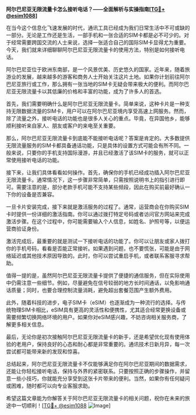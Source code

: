 **阿尔巴尼亚无限流量卡怎么接听电话？——全面解析与实操指南[[TG💪+ @esim1088](https://t.me/s/esim1088)]**

在当今这个信息化飞速发展的时代，通讯工具已经成为我们日常生活中不可或缺的一部分。无论是工作还是生活，一部手机和一张合适的SIM卡都是必不可少的。对于经常需要跨国交流的人士来说，选择一张适合自己的国际SIM卡显得尤为重要。今天，我们就来详细聊聊阿尔巴尼亚无限流量卡的使用方法，特别是如何接听电话。

阿尔巴尼亚位于欧洲东南部，是一个风景优美、历史悠久的国家。近年来，随着旅游业的发展，越来越多的游客和商务人士开始关注这片土地。如果你计划前往阿尔巴尼亚旅行或工作，那么拥有一张当地的SIM卡无疑会带来极大的便利。而阿尔巴尼亚无限流量卡以其低廉的价格和丰富的功能，成为了许多人的首选。

首先，我们需要明确什么是阿尔巴尼亚无限流量卡。简单来说，这种卡片是一种支持无限数据流量的SIM卡，用户可以在阿尔巴尼亚境内享受高速上网服务。然而，除了流量之外，接听电话的功能也是很多人关心的重点。毕竟，在异国他乡，能够顺利接听来自家人、朋友或客户的来电至关重要。

那么，阿尔巴尼亚无限流量卡到底能不能接听电话呢？答案是肯定的。大多数提供无限流量服务的SIM卡都具备通话功能，只是具体的设置方式可能会有所不同。一般来说，只要你的手机支持国际漫游，并且已经激活了该SIM卡的服务，就可以正常使用接听电话的功能。

接下来，让我们具体看看如何操作。首先，确保你的手机已经成功插入阿尔巴尼亚无限流量卡。通常情况下，这一步骤非常简单，只需按照说明书上的指引进行即可。需要注意的是，部分老款手机可能不支持某些频段，因此在购买前最好确认一下你的设备是否兼容。

一旦卡片安装完成，接下来就是激活服务的过程了。通常，运营商会在你购买SIM卡时提供一份详细的激活指南。你可以通过拨打特定号码或者访问官方网站来完成激活步骤。在这个过程中，你可能需要输入个人信息，如姓名、护照号等，以便运营商验证身份。

激活完成后，最重要的就是测试一下接听电话的功能了。你可以让朋友或家人拨打你的手机号码，看看是否能正常接听。如果遇到问题，也不要慌张，可能是由于网络延迟或其他技术原因导致的。此时，你可以尝试重启手机，或者联系客服寻求帮助。

值得一提的是，虽然阿尔巴尼亚无限流量卡提供了便捷的通信服务，但在实际使用中仍需注意一些细节。例如，尽量避免在信号较弱的地方长时间通话，以免影响通话质量；同时，也要合理控制流量消耗，避免超出套餐范围产生额外费用。

此外，随着科技的进步，电子SIM卡（eSIM）也逐渐成为一种流行的选择。与传统物理SIM卡相比，eSIM具有更高的灵活性和便携性，尤其适合经常更换设备或需要频繁切换网络环境的用户。如果你对eSIM感兴趣，不妨咨询相关服务商，了解更多相关信息。

最后，无论你是初次接触阿尔巴尼亚无限流量卡的新手，还是希望优化现有使用体验的老用户，保持良好的心态和耐心都是非常重要的。通讯技术日新月异，每一次尝试都可能带来新的发现和惊喜。

总结起来，阿尔巴尼亚无限流量卡不仅能够满足你在阿尔巴尼亚期间的数据需求，还能让你轻松接听电话，保持与外界的紧密联系。只要按照正确的步骤操作，并留意一些小技巧，你就能充分享受到这张卡片带来的便利。当然，如果你有任何疑问或困难，随时都可以向专业客服求助。

希望这篇文章能为你解答关于阿尔巴尼亚无限流量卡的相关问题，祝你在未来的旅途中一切顺利！[[TG💪+ @esim1088](https://t.me/s/esim1088) ![Image](https://i.postimg.cc/4NQfJmqS/Snipaste-2025-05-13-00-14-12.png)]
